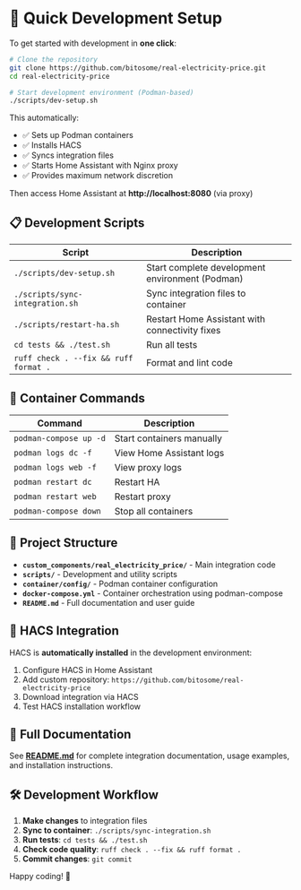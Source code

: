 # 🚀 Quick Development Setup

To get started with development in **one click**:

```bash
# Clone the repository
git clone https://github.com/bitosome/real-electricity-price.git
cd real-electricity-price

# Start development environment (Podman-based)
./scripts/dev-setup.sh
```

This automatically:
- ✅ Sets up Podman containers  
- ✅ Installs HACS
- ✅ Syncs integration files
- ✅ Starts Home Assistant with Nginx proxy
- ✅ Provides maximum network discretion

Then access Home Assistant at **http://localhost:8080** (via proxy)

## 📋 Development Scripts

| Script | Description |
|---------|-------------|
| `./scripts/dev-setup.sh` | Start complete development environment (Podman) |
| `./scripts/sync-integration.sh` | Sync integration files to container |
| `./scripts/restart-ha.sh` | Restart Home Assistant with connectivity fixes |
| `cd tests && ./test.sh` | Run all tests |
| `ruff check . --fix && ruff format .` | Format and lint code |

## 🐳 Container Commands

| Command | Description |
|---------|-------------|
| `podman-compose up -d` | Start containers manually |
| `podman logs dc -f` | View Home Assistant logs |
| `podman logs web -f` | View proxy logs |
| `podman restart dc` | Restart HA |
| `podman restart web` | Restart proxy |
| `podman-compose down` | Stop all containers |

## 📁 Project Structure

- **`custom_components/real_electricity_price/`** - Main integration code
- **`scripts/`** - Development and utility scripts  
- **`container/config/`** - Podman container configuration
- **`docker-compose.yml`** - Container orchestration using podman-compose
- **`README.md`** - Full documentation and user guide

## 🏪 HACS Integration

HACS is **automatically installed** in the development environment:

1. Configure HACS in Home Assistant
2. Add custom repository: `https://github.com/bitosome/real-electricity-price`
3. Download integration via HACS
4. Test HACS installation workflow

## 📖 Full Documentation

See **[README.md](README.md)** for complete integration documentation, usage examples, and installation instructions.

## 🛠️ Development Workflow

1. **Make changes** to integration files
2. **Sync to container**: `./scripts/sync-integration.sh`
3. **Run tests**: `cd tests && ./test.sh`
4. **Check code quality**: `ruff check . --fix && ruff format .`
5. **Commit changes**: `git commit`

Happy coding! 🎉
